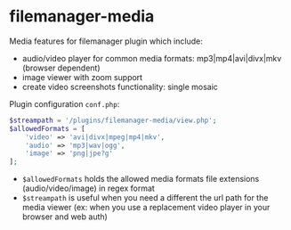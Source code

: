 # filemanager-media
Media features for filemanager plugin which include:
- audio/video player for common media formats: mp3|mp4|avi|divx|mkv (browser dependent)
- image viewer with zoom support
- create video screenshots functionality: single mosaic


Plugin configuration `conf.php`:

```php 
$streampath = '/plugins/filemanager-media/view.php';
$allowedFormats = [
    'video' => 'avi|divx|mpeg|mp4|mkv',
    'audio' => 'mp3|wav|ogg',
    'image' => 'png|jpe?g'
];
```
  - `$allowedFormats` holds the allowed media formats file extensions (audio/video/image) in regex format
  - `$streampath` is useful when you need a different the url path for the media viewer (ex: when you use a replacement video player in your browser and web auth) 
  
